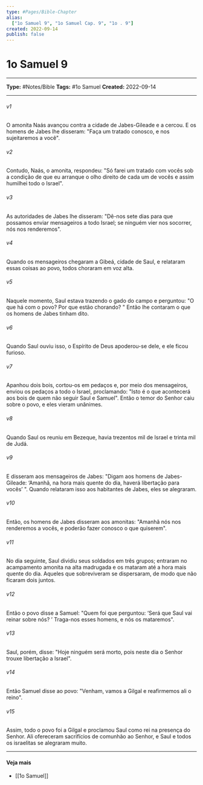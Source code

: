 ```yaml
---
type: #Pages/Bible-Chapter
alias:
  ["1o Samuel 9", "1o Samuel Cap. 9", "1o . 9"]
created: 2022-09-14
publish: false
---
```


# 1o Samuel 9

---

**Type:** #Notes/Bible
**Tags:** #1o Samuel
**Created:** 2022-09-14

---

###### v1
O amonita Naás avançou contra a cidade de Jabes-Gileade e a cercou. E os homens de Jabes lhe disseram: "Faça um tratado conosco, e nos sujeitaremos a você".
###### v2
Contudo, Naás, o amonita, respondeu: "Só farei um tratado com vocês sob a condição de que eu arranque o olho direito de cada um de vocês e assim humilhei todo o Israel".
###### v3
As autoridades de Jabes lhe disseram: "Dê-nos sete dias para que possamos enviar mensageiros a todo Israel; se ninguém vier nos socorrer, nós nos renderemos".
###### v4
Quando os mensageiros chegaram a Gibeá, cidade de Saul, e relataram essas coisas ao povo, todos choraram em voz alta.
###### v5
Naquele momento, Saul estava trazendo o gado do campo e perguntou: "O que há com o povo? Por que estão chorando? " Então lhe contaram o que os homens de Jabes tinham dito.
###### v6
Quando Saul ouviu isso, o Espírito de Deus apoderou-se dele, e ele ficou furioso.
###### v7
Apanhou dois bois, cortou-os em pedaços e, por meio dos mensageiros, enviou os pedaços a todo o Israel, proclamando: "Isto é o que acontecerá aos bois de quem não seguir Saul e Samuel". Então o temor do Senhor caiu sobre o povo, e eles vieram unânimes.
###### v8
Quando Saul os reuniu em Bezeque, havia trezentos mil de Israel e trinta mil de Judá.
###### v9
E disseram aos mensageiros de Jabes: "Digam aos homens de Jabes-Gileade: ‘Amanhã, na hora mais quente do dia, haverá libertação para vocês’ ". Quando relataram isso aos habitantes de Jabes, eles se alegraram.
###### v10
Então, os homens de Jabes disseram aos amonitas: "Amanhã nós nos renderemos a vocês, e poderão fazer conosco o que quiserem".
###### v11
No dia seguinte, Saul dividiu seus soldados em três grupos; entraram no acampamento amonita na alta madrugada e os mataram até a hora mais quente do dia. Aqueles que sobreviveram se dispersaram, de modo que não ficaram dois juntos.
###### v12
Então o povo disse a Samuel: "Quem foi que perguntou: ‘Será que Saul vai reinar sobre nós? ’ Traga-nos esses homens, e nós os mataremos".
###### v13
Saul, porém, disse: "Hoje ninguém será morto, pois neste dia o Senhor trouxe libertação a Israel".
###### v14
Então Samuel disse ao povo: "Venham, vamos a Gilgal e reafirmemos ali o reino".
###### v15
Assim, todo o povo foi a Gilgal e proclamou Saul como rei na presença do Senhor. Ali ofereceram sacrifícios de comunhão ao Senhor, e Saul e todos os israelitas se alegraram muito.


---

#### Veja mais

- [[1o Samuel]]
